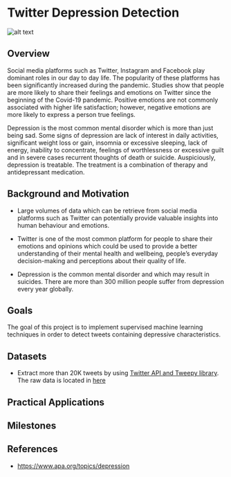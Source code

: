 # Twitter Depression Detection

![alt text](https://github.com/miladrezazadeh/twitter_depression_detection/blob/main/img/depression.png?raw=true)

## Overview

Social media platforms such as Twitter, Instagram and Facebook play dominant roles in our day to day life. The popularity of these platforms has been significantly increased during the pandemic. Studies show that people are more likely to share their feelings and emotions on Twitter since the beginning of the Covid-19 pandemic. Positive emotions are not commonly associated with higher life satisfaction; however, negative emotions are more likely to express a person true feelings. 

Depression is the most common mental disorder which is more than just being sad. Some signs of depression are lack of interest in daily activities, significant weight loss or gain, insomnia or excessive sleeping, lack of energy, inability to concentrate, feelings of worthlessness or excessive guilt and in severe cases recurrent thoughts of death or suicide. Auspiciously, depression is treatable. The treatment is a combination of therapy and antidepressant medication.


## Background and Motivation

* Large volumes of data which can be retrieve from social media platforms such as Twitter can potentially provide valuable insights into human behaviour and emotions. 

* Twitter is one of the most common platform for people to share their emotions and opinions which could be used to provide a better understanding of their mental health and wellbeing, people’s everyday decision-making and perceptions about their quality of life.

* Depression is the common mental disorder and which may result in suicides. There are more than 300 million people suffer from depression every year globally.


## Goals

The goal of this project is to implement supervised machine learning techniques in order to detect tweets containing depressive characteristics. 

## Datasets

* Extract more than 20K tweets by using [Twitter API and Tweepy library](https://github.com/miladrezazadeh/twitter_depression_detection/blob/main/notebooks/data_gathering_twitter_API.ipynb). The raw data is located in [here](https://github.com/miladrezazadeh/twitter_depression_detection/tree/main/data/raw/scrapped)  

## Practical Applications

## Milestones

## References

* https://www.apa.org/topics/depression
